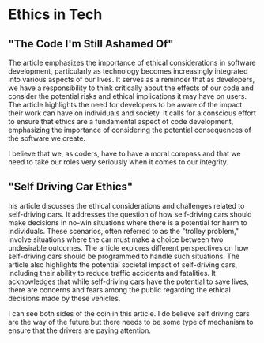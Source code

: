 # Ethics in Tech

## "The Code I'm Still Ashamed Of"

The article emphasizes the importance of ethical considerations in software development, particularly as technology becomes increasingly integrated into various aspects of our lives. It serves as a reminder that as developers, we have a responsibility to think critically about the effects of our code and consider the potential risks and ethical implications it may have on users. The article highlights the need for developers to be aware of the impact their work can have on individuals and society. It calls for a conscious effort to ensure that ethics are a fundamental aspect of code development, emphasizing the importance of considering the potential consequences of the software we create.

I believe that we, as coders, have to have a moral compass and that we need to take our roles very seriously when it comes to our integrity.

## "Self Driving Car Ethics"

his article discusses the ethical considerations and challenges related to self-driving cars. It addresses the question of how self-driving cars should make decisions in no-win situations where there is a potential for harm to individuals. These scenarios, often referred to as the "trolley problem," involve situations where the car must make a choice between two undesirable outcomes. The article explores different perspectives on how self-driving cars should be programmed to handle such situations. The article also highlights the potential societal impact of self-driving cars, including their ability to reduce traffic accidents and fatalities. It acknowledges that while self-driving cars have the potential to save lives, there are concerns and fears among the public regarding the ethical decisions made by these vehicles. 

I can see both sides of the coin in this article. I do believe self driving cars are the way of the future but there needs to be some type of mechanism to ensure that the drivers are paying attention.
